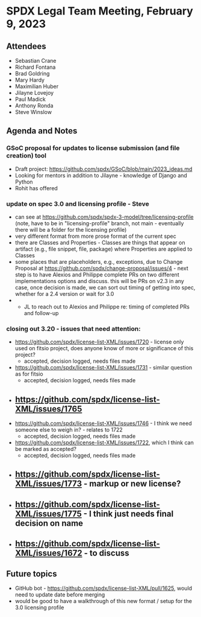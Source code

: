 # SPDX Legal Team Meeting, February 9, 2023

## Attendees

* Sebastian Crane
* Richard Fontana
* Brad Goldring
* Mary Hardy
* Maximilian Huber
* Jilayne Lovejoy
* Paul Madick
* Anthony Ronda
* Steve Winslow


## Agenda and Notes

### GSoC proposal for updates to license submission (and file creation) tool

* Draft project: https://github.com/spdx/GSoC/blob/main/2023_ideas.md
* Looking for mentors in addition to Jilayne - knowledge of Django and Python
* Rohit has offered

### update on spec 3.0 and licensing profile - Steve

* can see at https://github.com/spdx/spdx-3-model/tree/licensing-profile (note, have to be in "licensing-profile" branch, not main - eventually there will be a folder for the licensing profile)
* very different format from more prose format of the current spec
* there are Classes and Properties - Classes are things that appear on artifact (e.g., file snippet, file, package) where Properties are applied to Classes
* some places that are placeholders, e.g., exceptions, due to Change Proposal at https://github.com/spdx/change-proposal/issues/4 - next step is to have Alexios and Philippe complete PRs on two different implementations options and discuss. this will be PRs on v2.3 in any case, once decision is made, we can sort out timing of getting into spec, whether for a 2.4 version or wait for 3.0
* * JL to reach out to Alexios and Philippe re: timing of completed PRs and follow-up

### closing out 3.20 - issues that need attention:

* https://github.com/spdx/license-list-XML/issues/1720 - license only used on fitsio project, does anyone know of more or significance of this project?
  - accepted, decision logged, needs files made
* https://github.com/spdx/license-list-XML/issues/1731 - similar question as for fitsio
  - accepted, decision logged, needs files made
* https://github.com/spdx/license-list-XML/issues/1765
  - 
* https://github.com/spdx/license-list-XML/issues/1746 - I think we need someone else to weigh in? - relates to 1722
  - accepted, decision logged, needs files made
* https://github.com/spdx/license-list-XML/issues/1722, which I think can be marked as accepted?
  - accepted, decision logged, needs files made
* https://github.com/spdx/license-list-XML/issues/1773 - markup or new license?
  - 
* https://github.com/spdx/license-list-XML/issues/1775 - I think just needs final decision on name
  - 
* https://github.com/spdx/license-list-XML/issues/1672 - to discuss
  - 

## Future topics

* GitHub bot - https://github.com/spdx/license-list-XML/pull/1625, would need to update date before merging
* would be good to have a walkthrough of this new format / setup for the 3.0 licensing profile
